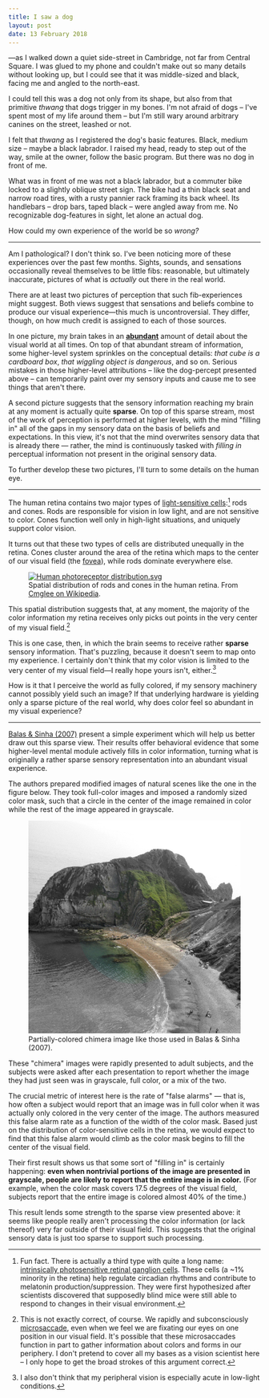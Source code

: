 ```yaml
---
title: I saw a dog
layout: post
date: 13 February 2018
---
```


—as I walked down a quiet side-street in Cambridge, not far from Central
Square. I was glued to my phone and couldn't make out so many details without
looking up, but I could see that it was middle-sized and black, facing me and angled to the north-east.

I could tell this was a dog not only from its shape, but also from that
primitive *thwang* that dogs trigger in my bones. I'm not afraid of dogs – I've spent most of my life around them – but I'm still wary around arbitrary canines on the street, leashed or not.

I felt that *thwang* as I registered the dog's basic features. Black, medium size – maybe a black labrador. I raised my head, ready to step out of the way, smile at the owner, follow the basic program. But there was no dog in front of me.

What was in front of me was not a black labrador, but a commuter bike locked to
a slightly oblique street sign. The bike had a thin black seat and narrow road
tires, with a rusty pannier rack framing its back wheel. Its handlebars – drop
bars, taped black – were angled away from me. No recognizable dog-features in sight, let alone an actual dog.

How could my own experience of the world be so *wrong?*

---

Am I pathological? I don't think so. I've been noticing more of these
experiences over the past few months. Sights, sounds, and sensations occasionally reveal themselves to be little fibs: reasonable, but ultimately inaccurate, pictures of what is *actually* out there in the real world.

There are at least two pictures of perception that such fib-experiences might suggest. Both views suggest that sensations and beliefs combine to produce our visual experience—this much is uncontroversial. They differ, though, on how much credit is assigned to each of those sources.

In one picture, my brain takes in an [**abundant**][1] amount of detail about the visual world at all times. On top of that abundant stream of information, some higher-level system sprinkles on the conceptual details: *that cube is a cardboard box*, *that wiggling object is dangerous*, and so on. Serious mistakes in those higher-level attributions – like the dog-percept presented above – can temporarily paint over my sensory inputs and cause me to see things that aren't there.

A second picture suggests that the sensory information reaching my brain at any moment is actually quite **sparse**. On top of this sparse stream, most of the work of perception is performed at higher levels, with the mind "filling in" all of the gaps in my sensory data on the basis of beliefs and expectations. In this view, it's not that the mind overwrites sensory data that is already there — rather, the mind is continuously tasked with *filling in* perceptual information not present in the original sensory data.

To further develop these two pictures, I'll turn to some details on the human eye.

---

The human retina contains two major types of [light-sensitive cells](https://en.wikipedia.org/wiki/Photoreceptor_cell):[^1] rods and cones. Rods are responsible for vision in low light, and are not sensitive to color. Cones function well only in high-light situations, and uniquely support color vision.

It turns out that these two types of cells are distributed unequally in the retina. Cones cluster around the area of the retina which maps to the center of our visual field (the [fovea](https://en.wikipedia.org/wiki/Fovea)), while rods dominate everywhere else.

<figure><a href="https://commons.wikimedia.org/wiki/File:Human_photoreceptor_distribution.svg#/media/File:Human_photoreceptor_distribution.svg"><img src="https://upload.wikimedia.org/wikipedia/commons/3/3c/Human_photoreceptor_distribution.svg" width="480" height="480" alt="Human photoreceptor distribution.svg"></a><figcaption>Spatial distribution of rods and cones in the human retina. From <a href="//commons.wikimedia.org/wiki/User:Cmglee" title="User:Cmglee">Cmglee on Wikipedia</a>.</figcaption>
</figure>

This spatial distribution suggests that, at any moment, the majority of the color information my retina receives only picks out points in the very center of my visual field.[^2]

This is one case, then, in which the brain seems to receive rather **sparse** sensory information. That's puzzling, because it doesn't seem to map onto my experience.  I certainly don't think that my color vision is limited to the very center of my visual field—I really hope yours isn't, either.[^3]

How is it that I perceive the world as fully colored, if my sensory machinery cannot possibly yield such an image? If that underlying hardware is yielding only a sparse picture of the real world, why does color feel so abundant in my visual experience?

---

[Balas & Sinha (2007)][2] present a simple experiment which will help us better draw out this sparse view. Their results offer behavioral evidence that some higher-level mental module actively fills in color information, turning what is originally a rather sparse sensory representation into an abundant visual experience.

The authors prepared modified images of natural scenes like the one in the figure below. They took full-color images and imposed a randomly sized color mask, such that a circle in the center of the image remained in color while the rest of the image appeared in grayscale.

<figure><a href="/uploads/2018/chimera.jpg"><img src="/uploads/2018/chimera.jpg" alt="Partially-colored chimera like those used in Balas &amp; Sinha (2007)."></a><figcaption>Partially-colored chimera image like those used in Balas & Sinha (2007).</figcaption>
</figure>

These "chimera" images were rapidly presented to adult subjects, and the subjects  were asked after each presentation to report whether the image they had just seen was in grayscale, full color, or a mix of the two.

The crucial metric of interest here is the rate of "false alarms" — that is, how often a subject would report that an image was in full color when it was actually only colored in the very center of the image. The authors measured this false alarm rate as a function of the width of the color mask. Based just on the distribution of color-sensitive cells in the retina, we would expect to find that this false alarm would climb as the color mask begins to fill the center of the visual field.

<!--<figure><a href="/uploads/2018/balas_sinha_2007-results.simple.png"><img src="/uploads/2018/balas_sinha_2007-results.simple.png" alt="False alarm rates from Balas &amp; Sinha (2007)."></a><figcaption>False alarm rates from Balas & Sinha (2007): false alarms increase as the color mask covers more of the center of the subjects' visual fields. Reproduced from Figure 2.</figcaption>
</figure>-->

Their first result shows us that some sort of "filling in" is certainly happening: **even when nontrivial portions of the image are presented in grayscale, people are likely to report that the entire image is in color.** (For example, when the color mask covers 17.5 degrees of the visual field, subjects report that the entire image is colored almost 40% of the time.)

This result lends some strength to the sparse view presented above: it seems like people really aren't processing the color information (or lack thereof) very far outside of their visual field. This suggests that the original sensory data is just too sparse to support such processing.

[^1]: Fun fact. There is actually a third type with quite a long name: [intrinsically photosensitive retinal ganglion cells](https://en.wikipedia.org/wiki/Intrinsically_photosensitive_retinal_ganglion_cells). These cells (a ~1% minority in the retina) help regulate circadian rhythms and contribute to melatonin production/suppression. They were first hypothesized after scientists discovered that supposedly blind mice were still able to respond to changes in their visual environment.
[^2]: This is not exactly correct, of course. We rapidly and subconsciously [microsaccade][2], even when we feel we are fixating our eyes on one position in our visual field. It's possible that these microsaccades function in part to gather information about colors and forms in our periphery. I don't pretend to cover all my bases as a vision scientist here – I only hope to get the broad strokes of this argument correct.
[^3]: I also don't think that my peripheral vision is especially acute in low-light conditions.

[1]: http://schwitzsplinters.blogspot.com/2018/02/is-consciousness-sparse-or-abundant.html
[2]: https://www.tandfonline.com/doi/abs/10.1080/13506280701295453